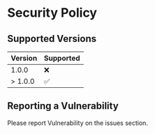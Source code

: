 # Security Policy

## Supported Versions

| Version | Supported          |
| ------- | ------------------ |
| 1.0.0   | :x:                |
| > 1.0.0 | :white_check_mark: |

## Reporting a Vulnerability

Please report Vulnerability on the issues section.
